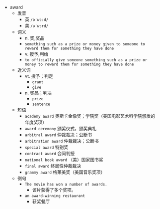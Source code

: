 - award
  - 发音
    - 英 `/ə'wɔːd/`
    - 美 `/ə'wɔrd/`
  - 词义
    - n. 奖,奖品
    - `something such as a prize or money given to someone to reward them for something they have done`
    - v. 授予,判给
    - `to officially give someone something such as a prize or money to reward them for something they have done`
  - 近义词
    - vt. 授予；判定
      - `grant`
      - `give`
    - n. 奖品；判决
      - `prize`
      - `sentence`
  - 短语
    - `academy award` 奥斯卡金像奖；学院奖（美国电影艺术科学院颁发的年度奖项） 
    - `award ceremony` 颁奖仪式，颁奖典礼 
    - `arbitral award` 仲裁裁决；公断书 
    - `arbitration award` 仲裁裁决；公断书 
    - `special award` 特别奖 
    - `contract award` 合同判授 
    - `national book award` （美）国家图书奖 
    - `final award` 终局性仲裁裁决 
    - `grammy award` 格莱美奖（美国音乐奖项） 
  - 例句
    - `The movie has won a number of awards.`
      - 该片获得了多个奖项。
    - `an award-winning restaurant`
      - 获奖餐厅

